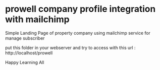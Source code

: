 # prowell company profile integration with mailchimp
Simple Landing Page of property company using mailchimp service for manage subscriber

put this folder in your webserver and try to access with this url :
http://localhost/prowell 


Happy Learning All 



